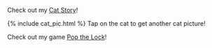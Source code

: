 Check out my [Cat Story](./Cat_Story.html)!

{% include cat_pic.html %}
Tap on the cat to get another cat picture!

Check out my game [Pop the Lock](/pop_the_lock.html)!
